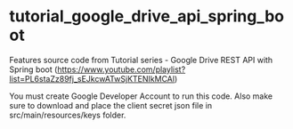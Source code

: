 # tutorial_google_drive_api_spring_boot
Features source code from Tutorial series - Google Drive REST API with Spring boot (https://www.youtube.com/playlist?list=PL6staZz89fj_sEJkcwATwSjKTENIkMCAl)

You must create Google Developer Account to run this code. Also make sure to download and place the client secret json file in src/main/resources/keys folder.
